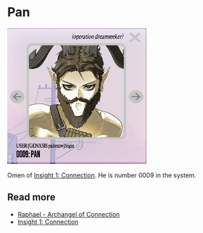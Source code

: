 # Pan

![img_2.png](Resources/pan/pan.png)

Omen of [Insight 1: Connection](../lore/insight1-connection.md). He is number 0009 in the system.

## Read more

- [Raphael - Archangel of Connection](raphael.md)
- [Insight 1: Connection](../lore/insight1-connection.md)